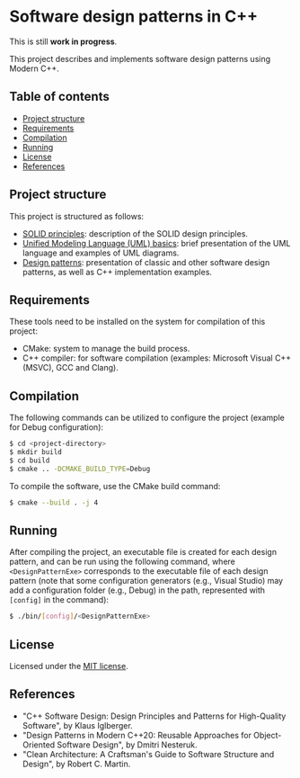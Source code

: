 # Software design patterns in C++

This is still **work in progress**.

This project describes and implements software design patterns using Modern C++.

## Table of contents

- [Project structure](#project-structure)
- [Requirements](#requirements)
- [Compilation](#compilation)
- [Running](#running)
- [License](#license)
- [References](#references)

## Project structure

This project is structured as follows:

- [SOLID principles](./solid): description of the SOLID design principles.
- [Unified Modeling Language (UML) basics](./uml): brief presentation of the UML language and examples of UML diagrams.
- [Design patterns](./designPatterns): presentation of classic and other software design patterns, as well as C++ implementation examples.

## Requirements

These tools need to be installed on the system for compilation of this project:

- CMake: system to manage the build process.
- C++ compiler: for software compilation (examples: Microsoft Visual C++ (MSVC), GCC and Clang).

## Compilation

The following commands can be utilized to configure the project (example for Debug configuration):

```sh
$ cd <project-directory>
$ mkdir build
$ cd build
$ cmake .. -DCMAKE_BUILD_TYPE=Debug
```

To compile the software, use the CMake build command:

```sh
$ cmake --build . -j 4
```

## Running

After compiling the project, an executable file is created for each design pattern, and can be run using the following command, where `<DesignPatternExe>` corresponds to the executable file of each design pattern (note that some configuration generators (e.g., Visual Studio) may add a configuration folder (e.g., Debug) in the path, represented with `[config]` in the command):

```sh
$ ./bin/[config]/<DesignPatternExe>
```

## License

Licensed under the [MIT license](./LICENSE).

## References

- "C++ Software Design: Design Principles and Patterns for High-Quality Software", by Klaus Iglberger.
- "Design Patterns in Modern C++20: Reusable Approaches for Object-Oriented Software Design", by Dmitri Nesteruk.
- "Clean Architecture: A Craftsman's Guide to Software Structure and Design", by Robert C. Martin.
